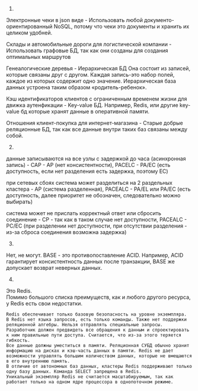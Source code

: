 1.
Электронные чеки в json виде - Использовать любой документо-ориентированный NoSQL, потому что чеки это документы и хранить их целиком удобней.

Склады и автомобильные дороги для логистической компании - Использовать графовые БД, так как они созданы для создания оптимальных маршрутов

Генеалогические деревья - Иерархическая БД Она состоит из записей, которые связаны друг с другом. Каждая запись-это набор полей, каждое из которых содержит одно значение. Иерархическая база данных устроена таким образом «родитель-ребенок».

Кэш идентификаторов клиентов с ограниченным временем жизни для движка аутенфикации - Key-value БД. Например, Redis, или другие key-value бд которые хранят данные в оперативной памяти.

Отношения клиент-покупка для интернет-магазина - Старые добрые реляционные БД, так как все данные внутри таких баз связаны между собой.


2.
  данные записываются на все узлы с задержкой до часа (асинхронная запись) - CAP - AP (нет консистентности), PACELC - PA/EC (есть доступность, если нет разделения есть задержка, поэтому ЕС)
  
  при сетевых сбоях система может разделиться на 2 раздельных кластера - AP (система разделенная), PACEALC - PA/EL или PA/EC (есть доступность, далее приоритет не обозначен, следовательно можно выбирать)
  
  система может не прислать корректный ответ или сбросить соединение - CP - так как в таком случае нет доступности, PACEALC - PC/EC (при разделении нет доступности, при отсутствии разделения - из-за сброса соединения возможна задержка)

3.
Нет, не могут. BASE - это противопоставление ACID. Например, ACID гарантирует консистентность данных после транзакции, BASE же допускает возврат неверных данных.

4.
Это Redis.  
Помимо большого списка преимуществ, как и любого другого ресурса, у Redis есть свои недостатки. 

    Redis обеспечивает только базовую безопасность на уровне экземпляра.
    В Redis нет языка запросов, есть только команды. Также нет поддержки реляционной алгебры. Нельзя отправлять специальные запросы. Разработчик должен предвидеть все обращения к данным и спроектировать к ним правильные пути доступа. Считается, что из-за этого теряется гибкость.
    Все данные должны уместиться в памяти. Реляционная СУБД обычно хранит информацию на дисках и кэш-часть данных в памяти. Redis не дает возможности управлять большим количеством данных, которые не вмещаются в его внутреннюю память.
    В отличие от автономных баз данных, кластеры Redis поддерживают только одну базу данных. Команда SELECT запрещена в Redis.
    Уникальный экземпляр Redis не считается масштабируемым, так как работает только на одном ядре процессора в однопоточном режиме. 
